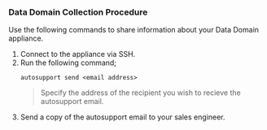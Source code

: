 ### Data Domain Collection Procedure

Use the following commands to share information about your Data Domain appliance.

1. Connect to the appliance via SSH.
2. Run the following command;
    ```Shell
    autosupport send <email address>
    ```
    >Specify the address of the recipient you wish to recieve the autosupport email.
3. Send a copy of the autosupport email to your sales engineer.
